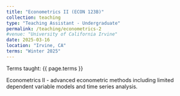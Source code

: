 ```yaml
---
title: "Econometrics II (ECON 123B)"
collection: teaching
type: "Teaching Assistant - Undergraduate"
permalink: /teaching/econometrics-2
#venue: "University of California Irvine"
date: 2025-03-16
location: "Irvine, CA"
terms: "Winter 2025"
---
```


Terms taught: {{ page.terms }}

Econometrics II - advanced econometric methods including limited dependent variable models and time series analysis.
